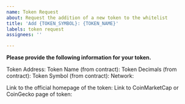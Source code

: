 ```yaml
---
name: Token Request
about: Request the addition of a new token to the whitelist
title: 'Add {TOKEN_SYMBOL}: {TOKEN_NAME}'
labels: token request
assignees: ''

---
```


**Please provide the following information for your token.**

Token Address: 
Token Name (from contract): 
Token Decimals (from contract): 
Token Symbol (from contract): 
Network: 

Link to the official homepage of the token:
Link to CoinMarketCap or CoinGecko page of token:

